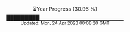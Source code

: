 <p align="center">
⏳Year Progress (30.96 %) <br>
█████████▁▁▁▁▁▁▁▁▁▁▁▁▁▁▁▁▁▁▁▁▁ <br>
<sub>Updated: Mon, 24 Apr 2023 00:08:20 GMT</sub>
</p>


